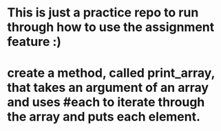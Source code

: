 # This is just a practice repo to run through how to use the assignment feature :)

# create a method, called print_array, that takes an argument of an array and uses #each to iterate through the array and puts each element.  
